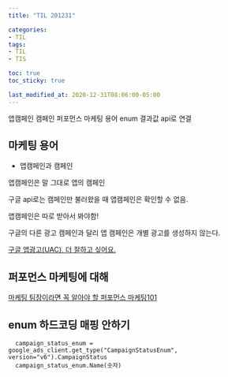 ```yaml
---
title: "TIL 201231"

categories:
- TIL
tags:
- TIL
- TIS

toc: true
toc_sticky: true

last_modified_at: 2020-12-31T08:06:00-05:00
---
```

앱캠페인 캠페인 퍼포먼스 마케팅 용어 enum 결과값 api로 연결 

## 마케팅 용어

* 앱캠페인과 캠페인

앱캠페인은 말 그대로 앱의 캠페인

구글 api로는 캠페인만 불러왔을 때 앱캠페인은 확인할 수 없음.

앱캠페인은 따로 받아서 봐야함!

구글의 다른 광고 캠페인과 달리 앱 캠페인은 개별 광고를 생성하지 않는다.

[구글 앱광고(UAC), 더 잘하고 싶어요.](http://www.openads.co.kr/content/contentDetail?contsId=3337)


## 퍼포먼스 마케팅에 대해

[마케팅 팀장이라면 꼭 알아야 할 퍼포먼스 마케팅101](https://brunch.co.kr/@edte1020/58)


## enum 하드코딩 매핑 안하기

      campaign_status_enum = google_ads_client.get_type("CampaignStatusEnum", version="v6").CampaignStatus
      campaign_status_enum.Name(숫자)
